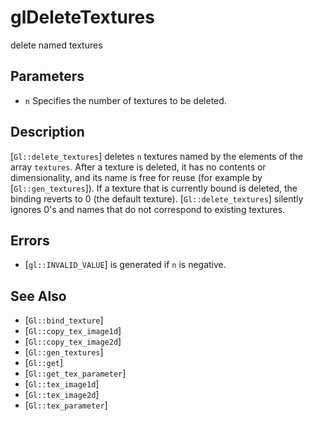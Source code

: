 # glDeleteTextures
delete named textures

## Parameters
- `n`
  Specifies the number of textures to be deleted.

## Description
[`Gl::delete_textures`] deletes `n` textures named by the elements of
  the array `textures`. After a texture is deleted, it has no contents
  or dimensionality, and its name is free for reuse (for example by
  [`Gl::gen_textures`]). If a texture that is currently bound is
  deleted, the binding reverts to 0 (the default texture).
[`Gl::delete_textures`] silently ignores 0's and names that do not
  correspond to existing textures.

## Errors
- [`gl::INVALID_VALUE`] is generated if `n` is negative.

## See Also
- [`Gl::bind_texture`]
- [`Gl::copy_tex_image1d`]
- [`Gl::copy_tex_image2d`]
- [`Gl::gen_textures`]
- [`Gl::get`]
- [`Gl::get_tex_parameter`]
- [`Gl::tex_image1d`]
- [`Gl::tex_image2d`]
- [`Gl::tex_parameter`]
